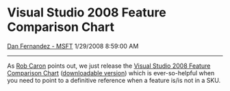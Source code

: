 <div id="page">

# Visual Studio 2008 Feature Comparison Chart

[Dan Fernandez -
MSFT](https://social.msdn.microsoft.com/profile/Dan%20Fernandez%20-%20MSFT)
1/29/2008 8:59:00 AM

-----

<div id="content">

As [Rob
Caron](http://blogs.msdn.com/robcaron/archive/2008/01/27/7278319.aspx) points
out, we just release the [Visual Studio 2008 Feature Comparison
Chart](http://msdn2.microsoft.com/en-us/vstudio/products/cc149003.aspx)
([downloadable
version](http://www.microsoft.com/downloads/details.aspx?FamilyId=727BCFB0-B575-47AB-9FD8-4EE067BB3A37&displaylang=en))
which is ever-so-helpful when you need to point to a definitive
reference when a feature is/is not in a SKU.

</div>

</div>
